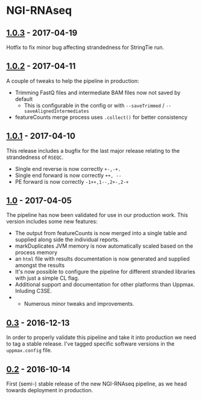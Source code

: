 # NGI-RNAseq

## [1.0.3](https://github.com/SciLifeLab/NGI-RNAseq/releases/tag/1.0.1) - 2017-04-19
Hotfix to fix minor bug affecting strandedness for StringTie run.

## [1.0.2](https://github.com/SciLifeLab/NGI-RNAseq/releases/tag/1.0.2) - 2017-04-11
A couple of tweaks to help the pipeline in production:

* Trimming FastQ files and intermediate BAM files now not saved by default
  * This is configurable in the config or with `--saveTrimmed` / `--saveAlignedIntermediates`
* featureCounts merge process uses `.collect()` for better consistency

## [1.0.1](https://github.com/SciLifeLab/NGI-RNAseq/releases/tag/1.0.1) - 2017-04-10
This release includes a bugfix for the last major release relating to the strandedness of `RSEQC`.

* Single end reverse is now correctly `+-,-+.`
* Single end forward is now correctly `++, --`
* PE forward is now correctly `-1++,1--,2+-,2-+`

## [1.0](https://github.com/SciLifeLab/NGI-RNAseq/releases/tag/1.0) - 2017-04-05
The pipeline has now been validated for use in our production work.
This version includes some new features:

* The output from featureCounts is now merged into a single table and supplied along side the individual reports.
* markDuplicates JVM memory is now automatically scaled based on the process memory
* an `html` file with results documentation is now generated and supplied amongst the results
* It's now possible to configure the pipeline for different stranded libraries with just a simple CL flag.
* Additional support and documentation for other platforms than Uppmax. Inluding C3SE.
* + Numerous minor tweaks and improvements.

## [0.3](https://github.com/SciLifeLab/NGI-RNAseq/releases/tag/0.3) - 2016-12-13
In order to properly validate this pipeline and take it into production we need to tag a stable release.
I've tagged specific software versions in the `uppmax.config` file.

## [0.2](https://github.com/SciLifeLab/NGI-RNAseq/releases/tag/0.2) - 2016-10-14
First (semi-) stable release of the new NGI-RNAseq pipeline, as we head towards deployment in production.
